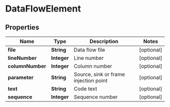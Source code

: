 
# DataFlowElement

## Properties
Name | Type | Description | Notes
------------ | ------------- | ------------- | -------------
**file** | **String** | Data flow file |  [optional]
**lineNumber** | **Integer** | Line number |  [optional]
**columnNumber** | **Integer** | Column number |  [optional]
**parameter** | **String** | Source, sink or frame injection point |  [optional]
**text** | **String** | Code text |  [optional]
**sequence** | **Integer** | Sequence number |  [optional]



